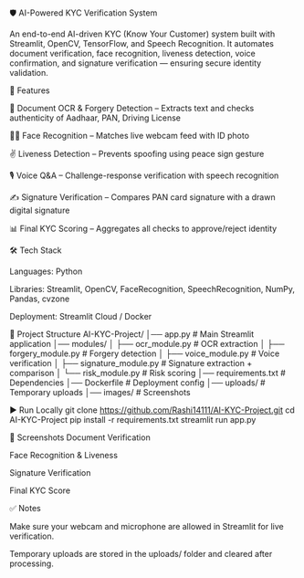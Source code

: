 🛡️ AI-Powered KYC Verification System

An end-to-end AI-driven KYC (Know Your Customer) system built with Streamlit, OpenCV, TensorFlow, and Speech Recognition.
It automates document verification, face recognition, liveness detection, voice confirmation, and signature verification — ensuring secure identity validation.

🚀 Features

📄 Document OCR & Forgery Detection – Extracts text and checks authenticity of Aadhaar, PAN, Driving License

🧑‍🦰 Face Recognition – Matches live webcam feed with ID photo

✌️ Liveness Detection – Prevents spoofing using peace sign gesture

🎙️ Voice Q&A – Challenge-response verification with speech recognition

✍️ Signature Verification – Compares PAN card signature with a drawn digital signature

📊 Final KYC Scoring – Aggregates all checks to approve/reject identity

🛠️ Tech Stack

Languages: Python

Libraries: Streamlit, OpenCV, FaceRecognition, SpeechRecognition, NumPy, Pandas, cvzone

Deployment: Streamlit Cloud / Docker

📂 Project Structure
AI-KYC-Project/
│── app.py                 # Main Streamlit application
│── modules/
│   ├── ocr_module.py       # OCR extraction
│   ├── forgery_module.py   # Forgery detection
│   ├── voice_module.py     # Voice verification
│   ├── signature_module.py # Signature extraction + comparison
│   └── risk_module.py      # Risk scoring
│── requirements.txt        # Dependencies
│── Dockerfile              # Deployment config
│── uploads/                # Temporary uploads
│── images/                 # Screenshots

▶️ Run Locally
git clone https://github.com/Rashi14111/AI-KYC-Project.git
cd AI-KYC-Project
pip install -r requirements.txt
streamlit run app.py

📸 Screenshots
Document Verification

Face Recognition & Liveness

Signature Verification

Final KYC Score

✅ Notes

Make sure your webcam and microphone are allowed in Streamlit for live verification.

Temporary uploads are stored in the uploads/ folder and cleared after processing.
